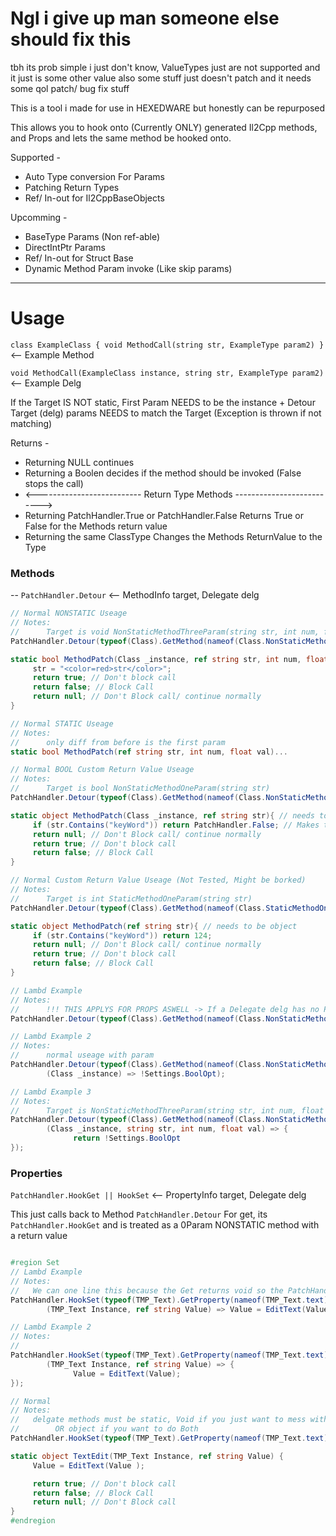 # Ngl i give up man someone else should fix this
tbh its prob simple i just don't know, ValueTypes just are not supported and it just is some other value
also some stuff just doesn't patch
and it needs some qol patch/ bug fix stuff

This is a tool i made for use in HEXEDWARE but honestly can be repurposed 

This allows you to hook onto (Currently ONLY) generated Il2Cpp methods, and Props
and lets the same method be hooked onto.

Supported - 
* Auto Type conversion For Params
* Patching Return Types
* Ref/ In-out for Il2CppBaseObjects


Upcomming - 
* BaseType Params (Non ref-able)
* DirectIntPtr Params
* Ref/ In-out for Struct Base
* Dynamic Method Param invoke (Like skip params)





-------------
# Usage

`class ExampleClass { void MethodCall(string str, ExampleType param2) }` <-- Example Method

`void MethodCall(ExampleClass instance, string str, ExampleType param2)` <-- Example Delg

If the Target IS NOT static, First Param NEEDS to be the instance + Detour Target (delg) params NEEDS to match the Target  (Exception is thrown if not matching) 

Returns - 
* Returning NULL continues
* Returning a Boolen decides if the method should be invoked (False stops the call)
* <-------------------------- Return Type Methods -------------------------->
* Returning PatchHandler.True or PatchHandler.False Returns True or False for the Methods return value
* Returning the same ClassType Changes the Methods ReturnValue to the Type


### Methods
--
`PatchHandler.Detour` <-- MethodInfo target, Delegate delg

```c#
// Normal NONSTATIC Useage
// Notes: 
//      Target is void NonStaticMethodThreeParam(string str, int num, float val)
PatchHandler.Detour(typeof(Class).GetMethod(nameof(Class.NonStaticMethodThreeParam)), MethodPatch);

static bool MethodPatch(Class _instance, ref string str, int num, float val){
     str = "<color=red>str</color>";
     return true; // Don't block call
     return false; // Block Call
     return null; // Don't Block call/ continue normally 
}

// Normal STATIC Useage
// Notes: 
//      only diff from before is the first param
static bool MethodPatch(ref string str, int num, float val)...

// Normal BOOL Custom Return Value Useage
// Notes: 
//      Target is bool NonStaticMethodOneParam(string str)
PatchHandler.Detour(typeof(Class).GetMethod(nameof(Class.NonStaticMethodOneParam)), MethodPatch);

static object MethodPatch(Class _instance, ref string str){ // needs to be object
     if (str.Contains("keyWord")) return PatchHandler.False; // Makes the method return bool false
     return null; // Don't Block call/ continue normally 
     return true; // Don't block call
     return false; // Block Call
}

// Normal Custom Return Value Useage (Not Tested, Might be borked)
// Notes: 
//      Target is int StaticMethodOneParam(string str)
PatchHandler.Detour(typeof(Class).GetMethod(nameof(Class.StaticMethodOneParam)), MethodPatch);

static object MethodPatch(ref string str){ // needs to be object
     if (str.Contains("keyWord")) return 124; 
     return null; // Don't Block call/ continue normally 
     return true; // Don't block call
     return false; // Block Call
}

// Lambd Example
// Notes: 
//      !!! THIS APPLYS FOR PROPS ASWELL -> If a Delegate delg has no Params, its also valid, Same return Rules
PatchHandler.Detour(typeof(Class).GetMethod(nameof(Class.NonStaticMethodNoParam)), () => !Settings.BoolOpt);

// Lambd Example 2
// Notes: 
//      normal useage with param
PatchHandler.Detour(typeof(Class).GetMethod(nameof(Class.NonStaticMethodNoParam)), 
        (Class _instance) => !Settings.BoolOpt);

// Lambd Example 3
// Notes: 
//      Target is NonStaticMethodThreeParam(string str, int num, float val)
PatchHandler.Detour(typeof(Class).GetMethod(nameof(Class.NonStaticMethodThreeParam)), 
        (Class _instance, string str, int num, float val) => {
              return !Settings.BoolOpt
});
```

### Properties
`PatchHandler.HookGet || HookSet` <-- PropertyInfo target, Delegate delg

This just calls back to Method `PatchHandler.Detour`
For get, its `PatchHandler.HookGet` and is treated as a 0Param NONSTATIC method with a return value

```c#

#region Set 
// Lambd Example
// Notes: 
//   We can one line this because the Get returns void so the PatchHandler Ignores the return value
PatchHandler.HookSet(typeof(TMP_Text).GetProperty(nameof(TMP_Text.text)),
        (TMP_Text Instance, ref string Value) => Value = EditText(Value));

// Lambd Example 2
// Notes: 
//   
PatchHandler.HookSet(typeof(TMP_Text).GetProperty(nameof(TMP_Text.text)),
        (TMP_Text Instance, ref string Value) => {
              Value = EditText(Value);
});

// Normal
// Notes: 
//   delgate methods must be static, Void if you just want to mess with calls, bool if you want to block them
//        OR object if you want to do Both 
PatchHandler.HookSet(typeof(TMP_Text).GetProperty(nameof(TMP_Text.text)), TextEdit);

static object TextEdit(TMP_Text Instance, ref string Value) {
     Value = EditText(Value );

     return true; // Don't block call
     return false; // Block Call
     return null; // Don't Block call
}
#endregion



```